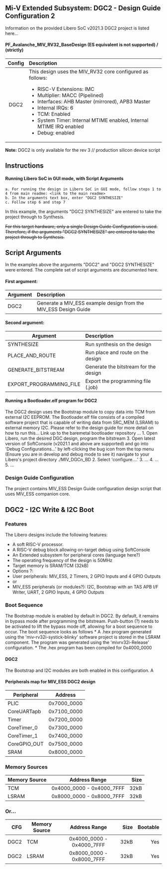 ## Mi-V Extended Subsystem: DGC2 - Design Guide Configuration 2
Information on the provided Libero SoC v2021.3 DGC2 project is listed here...

#### PF_Avalanche_MIV_RV32_BaseDesign (ES equivalent is not supported) / (strictly)

| Config  | Description|
| :------:|:----------------------------------------|
| DGC2    | This design uses the MIV_RV32 core configured as follows: <ul><li>RISC-V Extensions: IMC</li><li>Multiplier: MACC (Pipelined)</li><li>Interfaces: AHB Master (mirrored), APB3 Master</li><li>Internal IRQs: 6</li><li>TCM: Enabled</li><li>System Timer: Internal MTIME enabled, Internal MTIME IRQ enabled</li><li>Debug: enabled</li></ul>|

**Note:** DGC2 is only available for the rev 3 // production silicon device script

## <a name="quick"></a> Instructions

#### Running Libero SoC in GUI mode, with Script Arguments
    a. For running the design in Libero SoC in GUI mode, follow steps 1 to 4 from main readme: <link to the main readme>
    b. In the arguments text box, enter "DGC2 SYNTHESIZE"
    c. Follow step 6 and step 7

In this example, the arguments "DGC2 SYNTHESIZE" are entered to take the project through to Synthesis.

~~For this target hardware, only a single Design Guide Configuration is used. Therefore, if the arguments "DGC2 SYNTHESIZE" are entered to take the project through to Synthesis.~~

## <a name="Script arguments"></a> Script Arguments
In the examples above the arguments "DGC2" and "DGC2 SYNTHESIZE" were entered. The complete set of script arguments are documented here.

#### First argument:
| Argument                  |  Description   |
| ------------------------- |:---------------|
| DGC2                      | Generate a MIV_ESS example design from the MIV_ESS Design Guide  |

#### Second argument:
| Argument                  |  Description   |
| ------------------------- |:---------------|
| SYNTHESIZE                | Run synthesis on the design  |
| PLACE_AND_ROUTE           | Run place and route on the design  |
| GENERATE_BITSTREAM        | Generate the bitstream for the design|
| EXPORT_PROGRAMMING_FILE   | Export the programming file (.job) |


#### Running a Bootloader.elf program for DGC2
The DGC2 design uses the Bootstrap module to copy data into TCM from external I2C EEPROM. The Bootloader.elf file consists of a compiled software project that is capable of writing data from SRC_MEM (LSRAM) to external memory I2C. Please refer to the design guide for more detail on how to run this... Link up  to the baremetal bootloader repository <link>...
    1. Open Libero, run the desired DGC design, program the bitstream
    3. Open latest version of SoftConsole (v2021.1 and above are supported) and go into 'Debug Configurations...' by left-clicking the bug icon from the top menu (Ensure you are in develop and debug mode to see it) navigate to your Libero's project directory ./MIV_DGCn_BD
    2. Select 'configure....'
    3. ...
    4. ...
    5. ...

### Design Guide Configuration
The project contains MIV_ESS Design Guide configuration design script that uses MIV_ESS companion core.

## DGC2 - I2C Write & I2C Boot

### Features
The Libero designs include the following features:
* A soft RISC-V processor.
* A RISC-V debug block allowing on-target debug using SoftConsole
* An Extended subsystem for peripheral cores (language here?)
* The operating frequency of the design is 50MHz
* Target memory is SRAM/TCM (32kB)
* Options ?:
* User peripherals: MIV_ESS, 2 Timers, 2 GPIO Inputs and 4 GPIO Outputs
* or
* MIV_ESS peripherals (or modules?): I2C, Bootstrap with an TAS APB I/F Writer, UART, 2 GPIO Inputs, 4 GPIO Outputs 

### Boot Sequence
The Bootstrap module is enabled by default in DGC2. By default, it remains in bypass mode after programming the bitstream. Push-button (?) needs to be activated to lift the bypass mode off, allowing for a boot sequence to occur. The boot sequence looks as follows
    * A .hex program generated using the 'miv-rv32i-systick-blinky' software project is stored in the LSRAM component. The program was generated using the 'mivrv32i-Release' configuration.
    * The .hex program has been compiled for 0x4000_0000 

#### DGC2
The Bootstrap and I2C modules are both enabled in this configuration. A 


#### Peripherals map for MIV_ESS DGC2 design

| Peripheral    | Address   |
| ------------- |:-------------:|
| PLIC          | 0x7000_0000   |
| CoreUARTapb   | 0x7100_0000   |
| Timer         | 0x7200_0000   |
| CoreTimer_0   | 0x7300_0000   |
| CoreTimer_1   | 0x7400_0000   |
| CoreGPIO_OUT  | 0x7500_0000   |
| SRAM| 0x8000_0000|

    
### Memory Sources
    
| Memory Source    | Address Range             | Size   |
| ---------------- |:-------------------------:| ------:|
| TCM              | 0x4000_0000 - 0x4000_7FFF | 32kB   | 
| LSRAM            | 0x8000_0000 - 0x8000_7FFF | 32kB   |
    
    
### Or...
    
|CFG  | Memory Source    | Address Range             | Size   | Bootable |
|----:| ---------------- |:-------------------------:| ------:| --------:|
|DGC2 | TCM              | 0x4000_0000 - 0x4000_7FFF | 32kB   | Yes      |
|DGC2 | LSRAM            | 0x8000_0000 - 0x8000_7FFF | 32kB   | Yes      |
